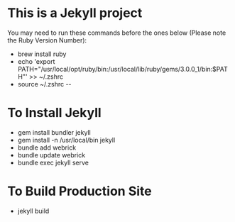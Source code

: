 # This is a Jekyll project

You may need to run these commands before the ones below (Please note the Ruby Version Number):
* brew install ruby
* echo 'export PATH="/usr/local/opt/ruby/bin:/usr/local/lib/ruby/gems/3.0.0_1/bin:$PATH"' >> ~/.zshrc
* source ~/.zshrc
--

# To Install Jekyll
* gem install bundler jekyll
* gem install -n /usr/local/bin jekyll
* bundle add webrick
* bundle update webrick
* bundle exec jekyll serve

# To Build Production Site
* jekyll build
